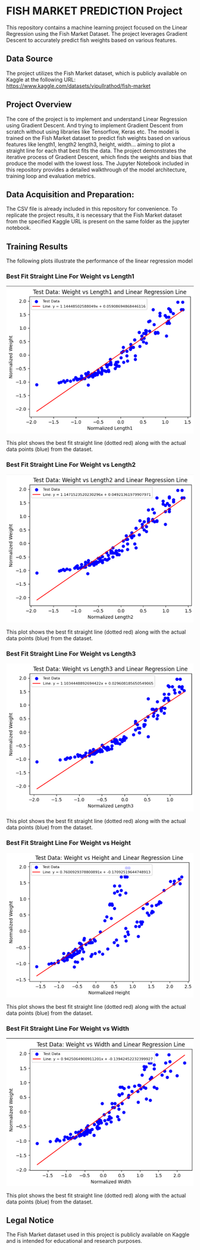 # FISH MARKET PREDICTION Project
This repository contains a machine learning project focused on the Linear Regression using the Fish Market Dataset.
The project leverages Gradient Descent to accurately predict fish weights based on various features.

## Data Source
The project utilizes the Fish Market dataset, which is publicly available on Kaggle at the following URL: https://www.kaggle.com/datasets/vipullrathod/fish-market

## Project Overview
The core of the project is to implement and understand Linear Regression using Gradient Descent.
And trying to implement Gradient Descent from scratch without using libraries like Tensorflow, Keras etc.
The model is trained on the Fish Market dataset to predict fish weights based on various features like length1, length2 length3, height, width... aiming to plot a straight line for each that best fits the data.
The project demonstrates the iterative process of Gradient Descent, which finds the weights and bias that produce the model with the lowest loss.
The Jupyter Notebook included in this repository provides a detailed walkthrough of the model architecture, training loop and evaluation metrics.

## Data Acquisition and Preparation: 
The CSV file is already included in this repository for convenience.
To replicate the project results, it is necessary that the Fish Market dataset from the specified Kaggle URL is present on the same folder as the jupyter notebook.

## Training Results

The following plots illustrate the performance of the linear regression model

### Best Fit Straight Line For Weight vs Length1

![Model Prediction Plot](IMAGES/length1%20vs%20weight.png)

This plot shows the best fit straight line (dotted red) along with the actual data points (blue) from the dataset.

### Best Fit Straight Line For Weight vs Length2

![Model Prediction Plot](IMAGES/length2%20vs%20weight.png)

This plot shows the best fit straight line (dotted red) along with the actual data points (blue) from the dataset.

### Best Fit Straight Line For Weight vs Length3

![Model Prediction Plot](IMAGES/length3%20vs%20weight.png)

This plot shows the best fit straight line (dotted red) along with the actual data points (blue) from the dataset.

### Best Fit Straight Line For Weight vs Height

![Model Prediction Plot](IMAGES/height%20vs%20weight.png)

This plot shows the best fit straight line (dotted red) along with the actual data points (blue) from the dataset.

### Best Fit Straight Line For Weight vs Width

![Model Prediction Plot](IMAGES/width%20vs%20weight.png)

This plot shows the best fit straight line (dotted red) along with the actual data points (blue) from the dataset.

## Legal Notice

The Fish Market dataset used in this project is publicly available on Kaggle and is intended for educational and research purposes.
